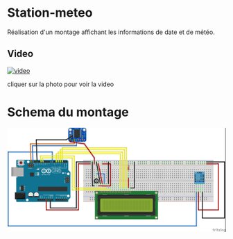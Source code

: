 # Station-meteo
Réalisation d'un montage affichant les informations de date et de météo.


## Video

[![video](https://img.youtube.com/vi/k8hlDsaNYvs/0.jpg)](https://www.youtube.com/watch?v=k8hlDsaNYvs)

cliquer sur la photo pour voir la video

# Schema du montage

![Station-m-t-o](Stationmeteo.jpg)
